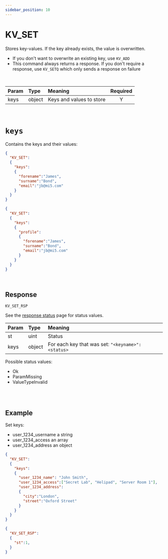 ```yaml
---
sidebar_position: 10
---
```


# KV_SET
Stores key-values. If the key already exists, the value is overwritten.

- If you don't want to overwrite an existing key, use `KV_ADD`
- This command always returns a response. If you don't require a response, use `KV_SETQ` which only sends a response on failure


<br/>

|Param|Type|Meaning|Required|
|:---|:---|:---|:---:|
|keys|object|Keys and values to store|Y|


<br/>

# `keys`
Contains the keys and their values:


```json title="Store three keys (forename, surname, email) with string values"
{
  "KV_SET":
  {
    "keys":
    {
      "forename":"James",
      "surname":"Bond",
      "email":"jb@mi5.com"
    }
  }
}
```

```json title="The above can be also stored as an object in a single key (profile)"
{
  "KV_SET":
  {
    "keys":
    {
      "profile":
      {
        "forename":"James",
        "surname":"Bond",
        "email":"jb@mi5.com"
      }      
    }
  }
}
```

<br/>


## Response

`KV_SET_RSP`

See the [response status](./../Statuses) page for status values.


|Param|Type|Meaning|
|:---|:---|:---|
|st|uint|Status|
|keys|object|For each key that was set: `"<keyname>":<status>`|


Possible status values:

- Ok
- ParamMissing 
- ValueTypeInvalid

<br/>
<br/>

## Example

Set keys:
- user_1234_username a string
- user_1234_access an array
- user_1234_address an object

```json title="Set Request"
{
  "KV_SET":
  {
    "keys":
    {
      "user_1234_name": "John Smith",
      "user_1234_access":["Secret Lab", "Helipad", "Server Room 1"],
      "user_1234_address":
      {
        "city":"London",
        "street":"Oxford Street"
      }
    }
  }
}
```

```json title="Response"
{
  "KV_SET_RSP":
  {
    "st":1,
  }
}
```

